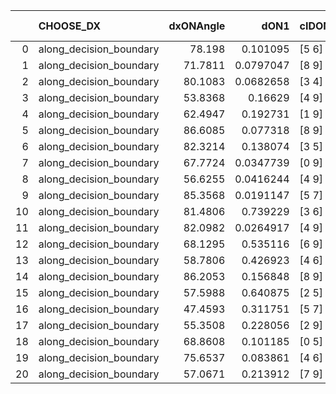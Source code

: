 |    | CHOOSE_DX               |   dxONAngle |      dON1 | cIDON1   |   dON_patch_1 |   nTON |       dON |   dxOFFAngle |       dOFF1 | cIDOFF1   |   dOFF_patch_1 |   nTOFF |        dOFF | SUCCESS   |   nExp |   dual_point_id |   subpoint_time_seconds |   total_execution_time |      logp |    dOFF/dON | Vote dOFF>dON   |
|---:|:------------------------|------------:|----------:|:---------|--------------:|-------:|----------:|-------------:|------------:|:----------|---------------:|--------:|------------:|:----------|-------:|----------------:|------------------------:|-----------------------:|----------:|------------:|:----------------|
|  0 | along_decision_boundary |     78.198  | 0.101095  | [5 6]    |     0.101095  |      1 | 0.101095  |      55.6447 | 0.432532    | [5 6]     |    0.432532    |       1 | 0.432532    | True      |      1 |              14 |                2.19503  |                23.1004 |  0        |  4.27847    | True            |
|  1 | along_decision_boundary |     71.7811 | 0.0797047 | [8 9]    |     0.0797047 |      1 | 0.0797047 |      80.163  | 0.0584984   | [8 9]     |    0.0584984   |       1 | 0.0584984   | False     |      2 |              16 |                1.49614  |                26.8256 | -0.5      |  0.733939   | False           |
|  2 | along_decision_boundary |     80.1083 | 0.0682658 | [3 4]    |     0.0682658 |      1 | 0.0682658 |      70.3497 | 0.337155    | [3 4]     |    0.337155    |       1 | 0.337155    | True      |      3 |              22 |                3.79923  |                41.4596 | -0        |  4.93885    | True            |
|  3 | along_decision_boundary |     53.8368 | 0.16629   | [4 9]    |     0.16629   |      1 | 0.16629   |      65.9971 | 0.197824    | [4 9]     |    0.197824    |       1 | 0.197824    | True      |      4 |              41 |                3.26376  |                74.1998 | -0.166667 |  1.18964    | True            |
|  4 | along_decision_boundary |     62.4947 | 0.192731  | [1 9]    |     0.192731  |      1 | 0.192731  |      76.3919 | 0.45472     | [0 9]     |    0.45472     |       1 | 0.45472     | True      |      5 |              56 |                3.17209  |                94.8711 | -0.5      |  2.35935    | True            |
|  5 | along_decision_boundary |     86.6085 | 0.077318  | [8 9]    |     0.077318  |      1 | 0.077318  |      79.5538 | 0.0344777   | [8 9]     |    0.0344777   |       1 | 0.0344777   | False     |      6 |              59 |                1.05204  |                99.8037 | -0.9      |  0.445921   | False           |
|  6 | along_decision_boundary |     82.3214 | 0.138074  | [3 5]    |     0.138074  |      1 | 0.138074  |      67.4191 | 0.281928    | [3 5]     |    0.281928    |       1 | 0.281928    | True      |      7 |              76 |                1.3923   |               144.361  | -0.333333 |  2.04185    | True            |
|  7 | along_decision_boundary |     67.7724 | 0.0347739 | [0 9]    |     0.0347739 |      1 | 0.0347739 |      76.0271 | 0.00576311  | [1 9]     |    0.00576311  |       1 | 0.00576311  | False     |      8 |              88 |                0.841521 |               159.49   | -0.642857 |  0.165731   | False           |
|  8 | along_decision_boundary |     56.6255 | 0.0416244 | [4 9]    |     0.0416244 |      1 | 0.0416244 |      73.7468 | 0.202775    | [4 9]     |    0.202775    |       1 | 0.202775    | True      |      9 |             120 |                2.02231  |               222.246  | -0.25     |  4.87154    | True            |
|  9 | along_decision_boundary |     85.3568 | 0.0191147 | [5 7]    |     0.0191147 |      1 | 0.0191147 |      69.7118 | 0.199322    | [5 7]     |    0.199322    |       1 | 0.199322    | True      |     10 |             123 |                1.34707  |               228.395  | -0.5      | 10.4277     | True            |
| 10 | along_decision_boundary |     81.4806 | 0.739229  | [3 6]    |     0.739229  |      1 | 0.739229  |      69.241  | 0.426923    | [3 6]     |    0.426923    |       1 | 0.426923    | False     |     11 |             126 |                5.23482  |               234.85   | -0.8      |  0.577525   | False           |
| 11 | along_decision_boundary |     82.0982 | 0.0264917 | [4 9]    |     0.0264917 |      1 | 0.0264917 |      76.2804 | 0.182143    | [4 9]     |    0.182143    |       1 | 0.182143    | True      |     12 |             134 |                2.68163  |               249.375  | -0.409091 |  6.8755     | True            |
| 12 | along_decision_boundary |     68.1295 | 0.535116  | [6 9]    |     0.535116  |      1 | 0.535116  |      59.1104 | 0.902013    | [6 9]     |    0.902013    |       1 | 0.902013    | True      |     13 |             168 |                4.76164  |               300.819  | -0.666667 |  1.68564    | True            |
| 13 | along_decision_boundary |     58.7806 | 0.426923  | [4 6]    |     0.426923  |      1 | 0.426923  |      68.6915 | 0.0730937   | [4 6]     |    0.0730937   |       1 | 0.0730937   | False     |     14 |             169 |                3.01778  |               303.841  | -0.961538 |  0.171211   | False           |
| 14 | along_decision_boundary |     86.2053 | 0.156848  | [8 9]    |     0.156848  |      1 | 0.156848  |      72.8238 | 0.521307    | [8 9]     |    0.521307    |       1 | 0.521307    | True      |     15 |             291 |                2.197    |               514.624  | -0.571429 |  3.32364    | True            |
| 15 | along_decision_boundary |     57.5988 | 0.640875  | [2 5]    |     0.640875  |      1 | 0.640875  |      51.1601 | 0.248507    | [2 5]     |    0.248507    |       1 | 0.248507    | False     |     16 |             295 |                6.011    |               523.964  | -0.833333 |  0.387762   | False           |
| 16 | along_decision_boundary |     47.4593 | 0.311751  | [5 7]    |     0.311751  |      1 | 0.311751  |      46.3501 | 0.194076    | [5 7]     |    0.194076    |       1 | 0.194076    | False     |     17 |             296 |                3.31383  |               527.281  | -0.5      |  0.622536   | False           |
| 17 | along_decision_boundary |     55.3508 | 0.228056  | [2 9]    |     0.228056  |      1 | 0.228056  |      63.2902 | 0.454606    | [2 9]     |    0.454606    |       1 | 0.454606    | True      |     18 |             325 |                1.91836  |               585.882  | -0.264706 |  1.9934     | True            |
| 18 | along_decision_boundary |     68.8608 | 0.101185  | [0 5]    |     0.101185  |      1 | 0.101185  |      62.078  | 0.000143705 | [1 5]     |    0.000143705 |       1 | 0.000143705 | False     |     19 |             358 |                1.08131  |               652.012  | -0.444444 |  0.00142023 | False           |
| 19 | along_decision_boundary |     75.6537 | 0.083861  | [4 6]    |     0.083861  |      1 | 0.083861  |      81.9352 | 0.224587    | [4 6]     |    0.224587    |       1 | 0.224587    | True      |     20 |             375 |                1.9992   |               672.914  | -0.236842 |  2.67809    | True            |
| 20 | along_decision_boundary |     57.0671 | 0.213912  | [7 9]    |     0.213912  |      1 | 0.213912  |      51.189  | 0.0955202   | [7 9]     |    0.0955202   |       1 | 0.0955202   | False     |     21 |             392 |                1.23444  |               691.119  | -0.4      |  0.446539   | False           |